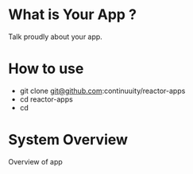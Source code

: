 What is Your App ?
======================

Talk proudly about your app.

How to use 
============

  * git clone git@github.com:continuuity/reactor-apps
  * cd reactor-apps
  * cd <your-app>

System Overview
=================

Overview of app
